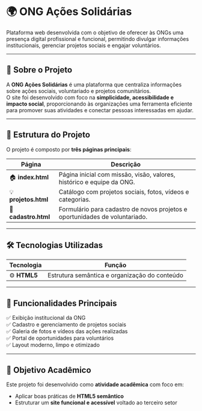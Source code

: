 # 🌍 ONG Ações Solidárias

Plataforma web desenvolvida com o objetivo de oferecer às ONGs uma presença digital profissional e funcional, permitindo divulgar informações institucionais, gerenciar projetos sociais e engajar voluntários.

---

## 📌 Sobre o Projeto

A **ONG Ações Solidárias** é uma plataforma que centraliza informações sobre ações sociais, voluntariado e projetos comunitários.  
O site foi desenvolvido com foco na **simplicidade, acessibilidade e impacto social**, proporcionando às organizações uma ferramenta eficiente para promover suas atividades e conectar pessoas interessadas em ajudar.

---

## 🧩 Estrutura do Projeto

O projeto é composto por **três páginas principais**:

| Página | Descrição |
|--------|------------|
| 🏠 **index.html** | Página inicial com missão, visão, valores, histórico e equipe da ONG. |
| 💡 **projetos.html** | Catálogo com projetos sociais, fotos, vídeos e categorias. |
| 📝 **cadastro.html** | Formulário para cadastro de novos projetos e oportunidades de voluntariado. |

---

## 🛠️ Tecnologias Utilizadas

| Tecnologia | Função |
|-------------|---------|
| ⚙️ **HTML5** | Estrutura semântica e organização do conteúdo |

---

## 🚀 Funcionalidades Principais

✅ Exibição institucional da ONG  
✅ Cadastro e gerenciamento de projetos sociais  
✅ Galeria de fotos e vídeos das ações realizadas  
✅ Portal de oportunidades para voluntários  
✅ Layout moderno, limpo e otimizado  

---

## 🎯 Objetivo Acadêmico

Este projeto foi desenvolvido como **atividade acadêmica** com foco em:

- Aplicar boas práticas de **HTML5 semântico**
- Estruturar um **site funcional e acessível** voltado ao terceiro setor
